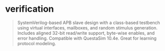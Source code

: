 # verification
> SystemVerilog-based APB slave design with a class-based testbench using virtual interfaces, mailboxes, and random stimulus generation. Includes aligned 32-bit read/write support, byte-wise enables, and error handling. Compatible with QuestaSim 10.4e. Great for learning protocol modeling.
